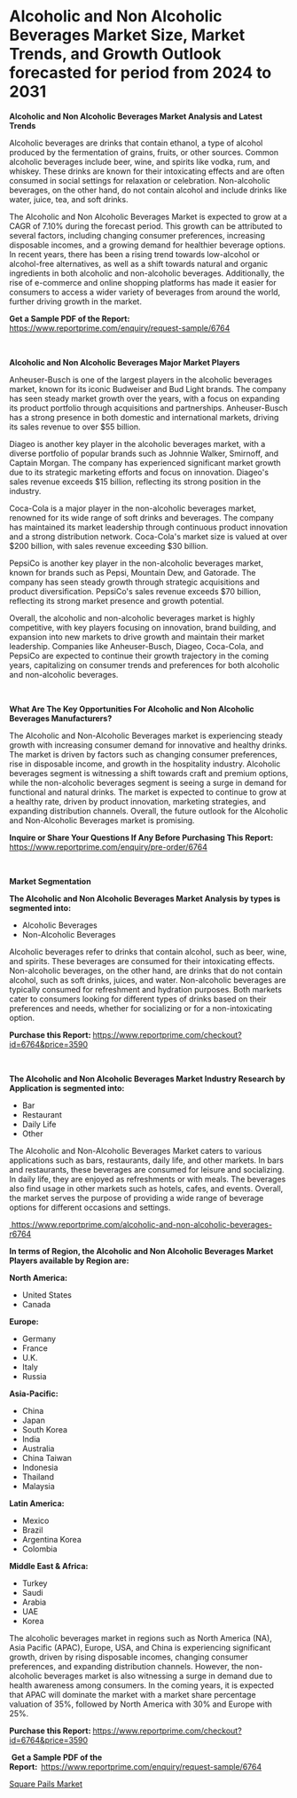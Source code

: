 <p><h1>Alcoholic and Non Alcoholic Beverages Market Size, Market Trends, and Growth Outlook forecasted for period from 2024 to 2031</h1></p><p><strong>Alcoholic and Non Alcoholic Beverages Market Analysis and Latest Trends</strong></p>
<p><p>Alcoholic beverages are drinks that contain ethanol, a type of alcohol produced by the fermentation of grains, fruits, or other sources. Common alcoholic beverages include beer, wine, and spirits like vodka, rum, and whiskey. These drinks are known for their intoxicating effects and are often consumed in social settings for relaxation or celebration. Non-alcoholic beverages, on the other hand, do not contain alcohol and include drinks like water, juice, tea, and soft drinks.</p><p>The Alcoholic and Non Alcoholic Beverages Market is expected to grow at a CAGR of 7.10% during the forecast period. This growth can be attributed to several factors, including changing consumer preferences, increasing disposable incomes, and a growing demand for healthier beverage options. In recent years, there has been a rising trend towards low-alcohol or alcohol-free alternatives, as well as a shift towards natural and organic ingredients in both alcoholic and non-alcoholic beverages. Additionally, the rise of e-commerce and online shopping platforms has made it easier for consumers to access a wider variety of beverages from around the world, further driving growth in the market.</p></p>
<p><strong>Get a Sample PDF of the Report:&nbsp;</strong> <a href="https://www.reportprime.com/enquiry/request-sample/6764">https://www.reportprime.com/enquiry/request-sample/6764</a></p>
<p>&nbsp;</p>
<p><strong>Alcoholic and Non Alcoholic Beverages Major Market Players</strong></p>
<p><p>Anheuser-Busch is one of the largest players in the alcoholic beverages market, known for its iconic Budweiser and Bud Light brands. The company has seen steady market growth over the years, with a focus on expanding its product portfolio through acquisitions and partnerships. Anheuser-Busch has a strong presence in both domestic and international markets, driving its sales revenue to over $55 billion.</p><p>Diageo is another key player in the alcoholic beverages market, with a diverse portfolio of popular brands such as Johnnie Walker, Smirnoff, and Captain Morgan. The company has experienced significant market growth due to its strategic marketing efforts and focus on innovation. Diageo's sales revenue exceeds $15 billion, reflecting its strong position in the industry.</p><p>Coca-Cola is a major player in the non-alcoholic beverages market, renowned for its wide range of soft drinks and beverages. The company has maintained its market leadership through continuous product innovation and a strong distribution network. Coca-Cola's market size is valued at over $200 billion, with sales revenue exceeding $30 billion.</p><p>PepsiCo is another key player in the non-alcoholic beverages market, known for brands such as Pepsi, Mountain Dew, and Gatorade. The company has seen steady growth through strategic acquisitions and product diversification. PepsiCo's sales revenue exceeds $70 billion, reflecting its strong market presence and growth potential.</p><p>Overall, the alcoholic and non-alcoholic beverages market is highly competitive, with key players focusing on innovation, brand building, and expansion into new markets to drive growth and maintain their market leadership. Companies like Anheuser-Busch, Diageo, Coca-Cola, and PepsiCo are expected to continue their growth trajectory in the coming years, capitalizing on consumer trends and preferences for both alcoholic and non-alcoholic beverages.</p></p>
<p>&nbsp;</p>
<p><strong>What Are The Key Opportunities For Alcoholic and Non Alcoholic Beverages Manufacturers?</strong></p>
<p><p>The Alcoholic and Non-Alcoholic Beverages market is experiencing steady growth with increasing consumer demand for innovative and healthy drinks. The market is driven by factors such as changing consumer preferences, rise in disposable income, and growth in the hospitality industry. Alcoholic beverages segment is witnessing a shift towards craft and premium options, while the non-alcoholic beverages segment is seeing a surge in demand for functional and natural drinks. The market is expected to continue to grow at a healthy rate, driven by product innovation, marketing strategies, and expanding distribution channels. Overall, the future outlook for the Alcoholic and Non-Alcoholic Beverages market is promising.</p></p>
<p><strong>Inquire or Share Your Questions If Any Before Purchasing This Report:</strong> <a href="https://www.reportprime.com/enquiry/pre-order/6764">https://www.reportprime.com/enquiry/pre-order/6764</a></p>
<p>&nbsp;</p>
<p><strong>Market Segmentation</strong></p>
<p><strong>The Alcoholic and Non Alcoholic Beverages Market Analysis by types is segmented into:</strong></p>
<p><ul><li>Alcoholic Beverages</li><li>Non-Alcoholic Beverages</li></ul></p>
<p><p>Alcoholic beverages refer to drinks that contain alcohol, such as beer, wine, and spirits. These beverages are consumed for their intoxicating effects. Non-alcoholic beverages, on the other hand, are drinks that do not contain alcohol, such as soft drinks, juices, and water. Non-alcoholic beverages are typically consumed for refreshment and hydration purposes. Both markets cater to consumers looking for different types of drinks based on their preferences and needs, whether for socializing or for a non-intoxicating option.</p></p>
<p><strong>Purchase this Report:&nbsp;</strong><a href="https://www.reportprime.com/checkout?id=6764&price=3590">https://www.reportprime.com/checkout?id=6764&price=3590</a></p>
<p>&nbsp;</p>
<p><strong>The Alcoholic and Non Alcoholic Beverages Market Industry Research by Application is segmented into:</strong></p>
<p><ul><li>Bar</li><li>Restaurant</li><li>Daily Life</li><li>Other</li></ul></p>
<p><p>The Alcoholic and Non-Alcoholic Beverages Market caters to various applications such as bars, restaurants, daily life, and other markets. In bars and restaurants, these beverages are consumed for leisure and socializing. In daily life, they are enjoyed as refreshments or with meals. The beverages also find usage in other markets such as hotels, cafes, and events. Overall, the market serves the purpose of providing a wide range of beverage options for different occasions and settings.</p></p>
<p><a href="https://www.reportprime.com/alcoholic-and-non-alcoholic-beverages-r6764">&nbsp;https://www.reportprime.com/alcoholic-and-non-alcoholic-beverages-r6764</a></p>
<p><strong>In terms of Region, the Alcoholic and Non Alcoholic Beverages Market Players available by Region are:</strong></p>
<p>
    <p> <strong> North America: </strong>
        <ul>
            <li>United States</li>
            <li>Canada</li>
        </ul>
        </p> 
    <p> <strong> Europe: </strong>
        <ul>
            <li>Germany</li>
            <li>France</li>
            <li>U.K.</li>
            <li>Italy</li>
            <li>Russia</li>
        </ul>
        </p> 
    <p> <strong> Asia-Pacific: </strong>
        <ul>
            <li>China</li>
            <li>Japan</li>
            <li>South Korea</li>
            <li>India</li>
            <li>Australia</li>
            <li>China Taiwan</li>
            <li>Indonesia</li>
            <li>Thailand</li>
            <li>Malaysia</li>
        </ul>
        </p> 
    <p> <strong> Latin America: </strong>
        <ul>
            <li>Mexico</li>
            <li>Brazil</li>
            <li>Argentina Korea</li>
            <li>Colombia</li>
        </ul>
        </p> 
    <p> <strong> Middle East & Africa: </strong>
        <ul>
            <li>Turkey</li>
            <li>Saudi</li>
            <li>Arabia</li>
            <li>UAE</li>
            <li>Korea</li>
        </ul>
    </p>
    </p>
<p><p>The alcoholic beverages market in regions such as North America (NA), Asia Pacific (APAC), Europe, USA, and China is experiencing significant growth, driven by rising disposable incomes, changing consumer preferences, and expanding distribution channels. However, the non-alcoholic beverages market is also witnessing a surge in demand due to health awareness among consumers. In the coming years, it is expected that APAC will dominate the market with a market share percentage valuation of 35%, followed by North America with 30% and Europe with 25%.</p></p>
<p><strong>Purchase this Report: </strong><a href="https://www.reportprime.com/checkout?id=6764&price=3590">https://www.reportprime.com/checkout?id=6764&price=3590</a></p>
<p>&nbsp;<strong>Get a Sample PDF of the Report:&nbsp;&nbsp;</strong><a href="https://www.reportprime.com/enquiry/request-sample/6764">https://www.reportprime.com/enquiry/request-sample/6764</a></p>
<p><strong></strong></p>
<p><p><a href="https://cute-banjo-8ca.notion.site/Square-Pails-Market-Size-Share-Trends-Analysis-Report-By-Material-By-Type-By-End-user-By-Regio-62fccb7ff3ad4f869947fa5749240895">Square Pails Market</a></p></p>